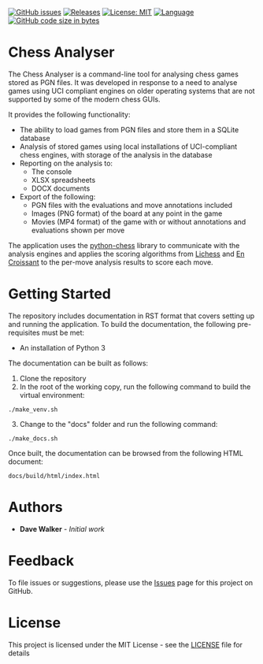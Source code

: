 [![GitHub issues](https://img.shields.io/github/issues/davewalker5/ChessAnalyser)](https://github.com/davewalker5/ChessAnalyser/issues)
[![Releases](https://img.shields.io/github/v/release/davewalker5/ChessAnalyser.svg?include_prereleases)](https://github.com/davewalker5/ChessAnalyser/releases)
[![License: MIT](https://img.shields.io/badge/License-mit-blue.svg)](https://github.com/davewalker5/ChessAnalyser/blob/main/LICENSE)
[![Language](https://img.shields.io/badge/language-python-blue.svg)](https://www.python.org)
[![GitHub code size in bytes](https://img.shields.io/github/languages/code-size/davewalker5/ChessAnalyser)](https://github.com/davewalker5/ChessAnalyser/)

# Chess Analyser

The Chess Analyser is a command-line tool for analysing chess games stored as PGN files. It was developed in
response to a need to analyse games using UCI compliant engines on older operating systems that are not supported by some of the modern chess GUIs.

It provides the following functionality:

- The ability to load games from PGN files and store them in a SQLite database
- Analysis of stored games using local installations of UCI-compliant chess engines, with storage of the analysis in the database
- Reporting on the analysis to:
   - The console
   - XLSX spreadsheets
   - DOCX documents
- Export of the following:
   - PGN files with the evaluations and move annotations included
   - Images (PNG format) of the board at any point in the game
   - Movies (MP4 format) of the game with or without annotations and evaluations shown per move

The application uses the [python-chess](https://github.com/niklasf/python-chess) library to communicate with the analysis engines and applies the scoring algorithms from [Lichess](https://lichess.org/page/accuracy) and [En Croissant](https://github.com/franciscoBSalgueiro/en-croissant) to the per-move analysis results to score each move.

# Getting Started

The repository includes documentation in RST format that covers setting up and running the application. To build the documentation, the following pre-requisites must be met:

- An installation of Python 3

The documentation can be built as follows:

1. Clone the repository
2. In the root of the working copy, run the following command to build the virtual environment:

```
./make_venv.sh
```

3. Change to the "docs" folder and run the following command:

```
./make_docs.sh
```

Once built, the documentation can be browsed from the following HTML document:

```
docs/build/html/index.html
```

# Authors

- **Dave Walker** - _Initial work_

# Feedback

To file issues or suggestions, please use the [Issues](https://github.com/davewalker5/ChessAnalyser/issues) page for this project on GitHub.

# License

This project is licensed under the MIT License - see the [LICENSE](LICENSE) file for details
